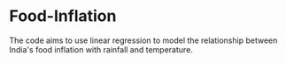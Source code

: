 # Food-Inflation
The code aims to use linear regression to model the relationship between India's food inflation with rainfall and temperature.  
